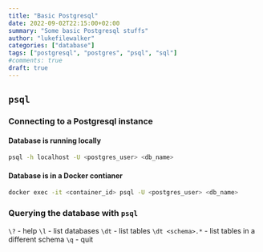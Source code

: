 ```yaml
---
title: "Basic Postgresql"
date: 2022-09-02T22:15:00+02:00
summary: "Some basic Postgresql stuffs"
author: "lukefilewalker"
categories: ["database"]
tags: ["postgresql", "postgres", "psql", "sql"]
#comments: true
draft: true
---
```


## `psql`

### Connecting to a Postgresql instance

#### Database is running locally

```bash
psql -h localhost -U <postgres_user> <db_name>
```

#### Database is in a Docker contianer

```bash
docker exec -it <container_id> psql -U <postgres_user> <db_name>
```

### Querying the database with `psql`

`\?` - help
`\l` - list databases
`\dt` - list tables
`\dt <schema>.*` - list tables in a different schema
`\q` - quit
